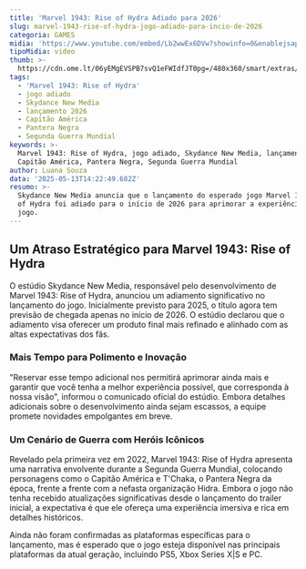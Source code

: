 ```yaml
---
title: 'Marvel 1943: Rise of Hydra Adiado para 2026'
slug: marvel-1943-rise-of-hydra-jogo-adiado-para-incio-de-2026
categoria: GAMES
midia: 'https://www.youtube.com/embed/Lb2wwEx6DVw?showinfo=0&enablejsapi=1'
tipoMidia: video
thumb: >-
  https://cdn.ome.lt/06yEMgEVSPB7svQ1eFWIdfJT0pg=/480x360/smart/extras/conteudos/Captura_de_tela_2025-05-13_104012.png
tags:
  - 'Marvel 1943: Rise of Hydra'
  - jogo adiado
  - Skydance New Media
  - lançamento 2026
  - Capitão América
  - Pantera Negra
  - Segunda Guerra Mundial
keywords: >-
  Marvel 1943: Rise of Hydra, jogo adiado, Skydance New Media, lançamento 2026,
  Capitão América, Pantera Negra, Segunda Guerra Mundial
author: Luana Souza
data: '2025-05-13T14:22:49.682Z'
resumo: >-
  Skydance New Media anuncia que o lançamento do esperado jogo Marvel 1943: Rise
  of Hydra foi adiado para o início de 2026 para aprimorar a experiência de
  jogo.
---
```


## Um Atraso Estratégico para Marvel 1943: Rise of Hydra

O estúdio Skydance New Media, responsável pelo desenvolvimento de Marvel 1943: Rise of Hydra, anunciou um adiamento significativo no lançamento do jogo. Inicialmente previsto para 2025, o título agora tem previsão de chegada apenas no início de 2026. O estúdio declarou que o adiamento visa oferecer um produto final mais refinado e alinhado com as altas expectativas dos fãs.

### Mais Tempo para Polimento e Inovação

"Reservar esse tempo adicional nos permitirá aprimorar ainda mais e garantir que você tenha a melhor experiência possível, que corresponda à nossa visão", informou o comunicado oficial do estúdio. Embora detalhes adicionais sobre o desenvolvimento ainda sejam escassos, a equipe promete novidades empolgantes em breve.

### Um Cenário de Guerra com Heróis Icônicos

Revelado pela primeira vez em 2022, Marvel 1943: Rise of Hydra apresenta uma narrativa envolvente durante a Segunda Guerra Mundial, colocando personagens como o Capitão América e T'Chaka, o Pantera Negra da época, frente a frente com a nefasta organização Hidra. Embora o jogo não tenha recebido atualizações significativas desde o lançamento do trailer inicial, a expectativa é que ele ofereça uma experiência imersiva e rica em detalhes históricos.

Ainda não foram confirmadas as plataformas específicas para o lançamento, mas é esperado que o jogo esteja disponível nas principais plataformas da atual geração, incluindo PS5, Xbox Series X|S e PC.
